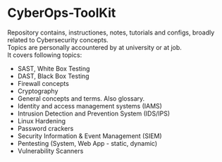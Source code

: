 # CyberOps-ToolKit

Repository contains, instructiones, notes, tutorials and configs, broadly related to Cybersecurity concepts.  
Topics are personally accountered by at university or at job.    
It covers following topics:
- SAST, White Box Testing
- DAST, Black Box Testing
- Firewall concepts
- Cryptography
- General concepts and terms. Also glossary.
- Identity and access management systems (IAMS)
- Intrusion Detection and Prevention System (IDS/IPS)
- Linux Hardening
- Password crackers
- Security Information & Event Management (SIEM)
- Pentesting (System, Web App - static, dynamic)
- Vulnerability Scanners